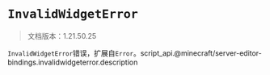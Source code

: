 # `InvalidWidgetError`

> 文档版本：1.21.50.25

`InvalidWidgetError`错误，扩展自`Error`。script_api.@minecraft/server-editor-bindings.invalidwidgeterror.description
